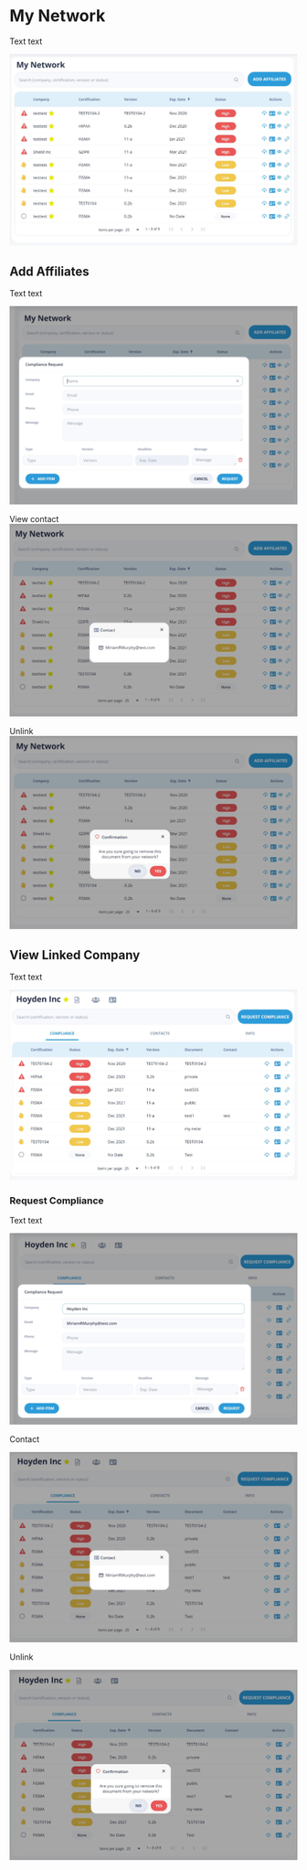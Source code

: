 # My Network

Text text

![My Network](/images/mynetwork1.jpg)

## Add Affiliates

Text text

![Add Affiliates](/images/mynetwork2.jpg)

View contact
![View Contact](/images/mynetwork3.jpg)

Unlink
![Unlink](/images/mynetwork4.jpg)

## View Linked Company

Text text

![View Linked Company](/images/mynetwork5.jpg)

### Request Compliance

Text text

![Request Compliance](/images/mynetwork6.jpg)

Contact

![Contact](/images/mynetwork7.jpg)

Unlink

![Unlink](/images/mynetwork8.jpg)
